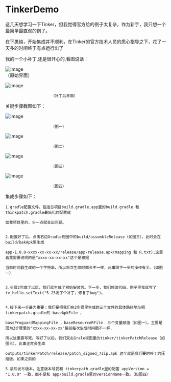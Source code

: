 # TinkerDemo
这几天想学习一下Tinker，但我觉得官方给的例子太复杂，作为新手，我只想一个最简单最直观的例子。

在下愚钝，开始集成并不顺利，在Tinker的官方技术人员的悉心指导之下，花了一天多的时间终于有点运行出了

我的一个小补丁,还是很开心的,看图说话：


![image](https://github.com/tomyZhou/TinkerDemo/blob/master/scrrenshot/old.png)   
						（原始界面）

![image](https://github.com/tomyZhou/TinkerDemo/blob/master/scrrenshot/new.png)  
		
						（补丁后界面）

关键步骤截图如下：

![image](https://github.com/tomyZhou/TinkerDemo/blob/master/scrrenshot/1.png) 

						（图一）

![image](https://github.com/tomyZhou/TinkerDemo/blob/master/scrrenshot/2.png)

						（图二）

![image](https://github.com/tomyZhou/TinkerDemo/blob/master/scrrenshot/3.png)

						（图三）

![image](https://github.com/tomyZhou/TinkerDemo/blob/master/scrrenshot/4.png)

						（图四）



集成步骤如下：

	1.gradle配置文件，包括总项目build.gradle,app里的build.gradle 和 thinkpatch.gradle最简化的配置就
	
	如我项目里的，少一点就会出问题。
	
	
	2.配置好了后，点击右边Gradle视图中的build/assembleRelease（如图三），此时会在build/bakApk里生成
	
	app-1.0.0-xxxx-xx-xx-xx/release/app-release.apk(mapping 和 R.txt),这里着重需要说明的是"xxxx-xx-xx-xx"这个是根据
	
	当前时间戳生成的一个字符串，所以每次生成时都会不一样，此事跟下一步的操作有关。（如图一）
	
	
	3.步骤2完成了以后，我们就生成了初始安装包。下一步，我们修改代码，例子里我就写了 tv_hello.setText("5.25发了个补丁，修复了bug")。
	
	
	4.接下来一步最为重要：我们要把我们在2步骤里生成的三个文件的具体路径地址把tinkerpatch.gradle的 baseApkFile ，
	
	baseProguardMappingFile ，baseResourceRFile  三个变量赋值（如图一）。主要是因为2步骤里的"xxxx-xx-xx-xx"路径每次生成时间戳不一样，
	
	所以这里要写死。写好了以后，我们双击Grale视图里的tinker/tinkerPatchRelease（如图三），此事正常会生成
	
	outputs/tinkerPatch/release/patch_signed_7zip.apk 这个就是我们要的补丁的压缩版。如果之前的
	
	5.最后发布版本。注意版本号要和 tinkerpath.gradle里的配置 appVersion = "1.0.0" 一致，而不是和 app/build.gradle里的versionName一致。（如图四）
	